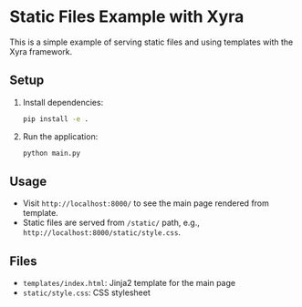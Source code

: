 # Static Files Example with Xyra

This is a simple example of serving static files and using templates with the Xyra framework.

## Setup

1. Install dependencies:
   ```bash
   pip install -e .
   ```

2. Run the application:
   ```bash
   python main.py
   ```

## Usage

- Visit `http://localhost:8000/` to see the main page rendered from template.
- Static files are served from `/static/` path, e.g., `http://localhost:8000/static/style.css`.

## Files

- `templates/index.html`: Jinja2 template for the main page
- `static/style.css`: CSS stylesheet